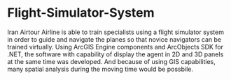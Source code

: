 # Flight-Simulator-System
Iran Airtour Airline is able to train specialists using a flight simulator system in order to guide and navigate the planes so that novice navigators can be trained virtually. Using ArcGIS Engine components and ArcObjects SDK for .NET, the software with capability of display the agent in 2D and 3D panels at the same time was developed. And because of using GIS capabilities, many spatial analysis during the moving time would be possbile.
